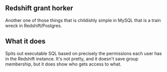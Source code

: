 ## Redshift grant horker
Another one of those things that is childishly simple in MySQL that is a train wreck in Redshift/Postgres.

## What it does
Spits out executable SQL based on precisely the permissions each user has in the Redshift instance.  It's not pretty,
and it doesn't save group membership, but it does show who gets access to what.